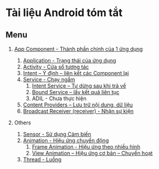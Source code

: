 # Tài liệu Android tóm tắt

## Menu

1. [App Component - Thành phần chính của 1 ứng dụng](https://github.com/luunghiatran/Android-Quick-docs/blob/master/App-Components/App_Component%20l%C3%A0%20g%C3%AC.md)
    1. [Application - Trạng thái của ứng dụng](https://github.com/luunghiatran/Android-Quick-docs/blob/master/App_Components/Application.md)
    2. [Activity - Cửa sổ tương tác](https://github.com/luunghiatran/Android-Quick-docs/blob/master/App_Components/Activity.md)
    3. [Intent – Ý định – liên kết các Component lại](https://github.com/luunghiatran/Android-Quick-docs/blob/master/App_Components/Intent.md)
    4. [Service - Chạy ngầm](https://github.com/luunghiatran/Android-Quick-docs/blob/master/App_Components/Service/Service_Basic.md)
        1. [Intent Service – Tự dừng sau khi trả về](https://github.com/luunghiatran/Android-Quick-docs/blob/master/App_Components/Service/Intent_Service.md)
        2. [Bound Service – lấy kết quả liên tục](https://github.com/luunghiatran/Android-Quick-docs/blob/master/App_Components/Service/Bound_Services.md)
        3. ADIL - Chưa thực hiện
    5. [Content Providers – Lưu trữ nội dung, dữ liệu](https://github.com/luunghiatran/Android-Quick-docs/blob/master/App_Components/Content_Provider.md)
    6. [Broadcast Receiver (receiver) - Nhận sự kiện](https://github.com/luunghiatran/Android-Quick-docs/blob/master/App_Components/Broadcast_Receiver.md)


2. Others
    1. [Sensor - Sử dụng Cảm biến](Others/Sensor.md)
    2. [Animation - Hiệu ứng chuyển động](Sensor.md)
        1. [Frame Animation - Hiệu ứng theo nhiều hình](Animations/Frame-Animation.md)
        2. [View Animation – Hiệu ứng cơ bản – Chuyển hoạt](https://github.com/luunghiatran/Android-Quick-docs/blob/master/Animations/Properties-Animation.md)
    3. [Thread - Luồng](Others/Thread.md)